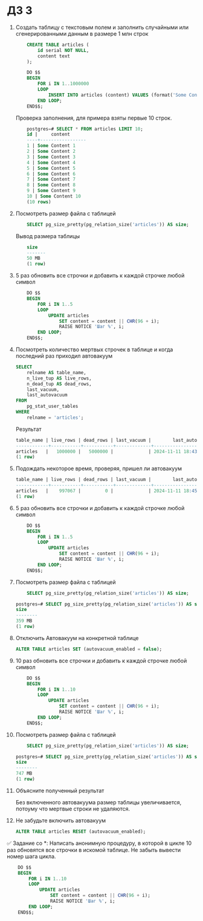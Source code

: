 # ДЗ 3

1. Создать таблицу с текстовым полем и заполнить случайными или сгенерированными данным в размере 1 млн строк

    ```sql
        CREATE TABLE articles (
            id serial NOT NULL,
            content text
        );

        DO $$
        BEGIN
            FOR i IN 1..1000000 
            LOOP
                INSERT INTO articles (content) VALUES (format('Some Content %s', i));
            END LOOP;
        END$$;
    ```

    Проверка заполнения, для примера взяты первые 10 строк.

    ```sql
        postgres=# SELECT * FROM articles LIMIT 10;
        id |     content     
        ----+-----------------
        1 | Some Content 1  
        2 | Some Content 2  
        3 | Some Content 3  
        4 | Some Content 4
        5 | Some Content 5
        6 | Some Content 6
        7 | Some Content 7
        8 | Some Content 8
        9 | Some Content 9
        10 | Some Content 10
        (10 rows)
    ```

2. Посмотреть размер файла с таблицей

    ```sql
        SELECT pg_size_pretty(pg_relation_size('articles')) AS size;
    ```

    Вывод размера таблицы

    ```sql
        size  
        -------
        50 MB
        (1 row)
    ```

3. 5 раз обновить все строчки и добавить к каждой строчке любой символ

    ```sql
        DO $$
        BEGIN
            FOR i IN 1..5
            LOOP
                UPDATE articles
                    SET content = content || CHR(96 + i);
                    RAISE NOTICE 'Шаг %', i;
            END LOOP;
        END$$;
    ```

4. Посмотреть количество мертвых строчек в таблице и когда последний раз приходил автовакуум

    ```sql
    SELECT 
        relname AS table_name,
        n_live_tup AS live_rows,
        n_dead_tup AS dead_rows,
        last_vacuum,
        last_autovacuum
    FROM
        pg_stat_user_tables
    WHERE 
        relname = 'articles';
    ```

    Результат

    ```sql
    table_name | live_rows | dead_rows | last_vacuum |        last_autovacuum        
    ------------+-----------+-----------+-------------+-------------------------------
    articles   |   1000000 |   5000000 |             | 2024-11-11 18:43:09.609178+00 
    (1 row)
    ```

5. Подождать некоторое время, проверяя, пришел ли автовакуум

    ```sql
    table_name | live_rows | dead_rows | last_vacuum |        last_autovacuum        
    ------------+-----------+-----------+-------------+-------------------------------
    articles   |    997067 |         0 |             | 2024-11-11 18:45:04.090517+00
    (1 row)
    ```

6. 5 раз обновить все строчки и добавить к каждой строчке любой символ

    ```sql
        DO $$
        BEGIN
            FOR i IN 1..5
            LOOP
                UPDATE articles
                    SET content = content || CHR(96 + i);
                    RAISE NOTICE 'Шаг %', i;
            END LOOP;
        END$$;
    ```

7. Посмотреть размер файла с таблицей

    ```sql
        SELECT pg_size_pretty(pg_relation_size('articles')) AS size;
    ```

    ```sql
    postgres=# SELECT pg_size_pretty(pg_relation_size('articles')) AS size;
    size  
    --------
    359 MB
    (1 row)
    ```

8. Отключить Автовакуум на конкретной таблице

    ```sql
    ALTER TABLE articles SET (autovacuum_enabled = false);
    ```

9. 10 раз обновить все строчки и добавить к каждой строчке любой символ

    ```sql
        DO $$
        BEGIN
            FOR i IN 1..10
            LOOP
                UPDATE articles
                    SET content = content || CHR(96 + i);
                    RAISE NOTICE 'Шаг %', i;
            END LOOP;
        END$$;
    ```

10. Посмотреть размер файла с таблицей

    ```sql
        SELECT pg_size_pretty(pg_relation_size('articles')) AS size;
    ```

    ```sql
    postgres=# SELECT pg_size_pretty(pg_relation_size('articles')) AS size;
    size  
    --------
    747 MB
    (1 row)
    ```

11. Объясните полученный результат

    Без включенного автовакуума размер таблицы увеличивается, потоуму что мертвые строки не удаляются.

12. Не забудьте включить автовакуум

    ```sql
    ALTER TABLE articles RESET (autovacuum_enabled);
    ```

✅ Задание со *:
Написать анонимную процедуру, в которой в цикле 10 раз обновятся все строчки в искомой таблице.
Не забыть вывести номер шага цикла.

```sql
    DO $$
    BEGIN
        FOR i IN 1..10
        LOOP
            UPDATE articles
                SET content = content || CHR(96 + i);
                RAISE NOTICE 'Шаг %', i;
        END LOOP;
    END$$;
```

